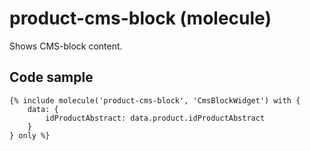 # product-cms-block (molecule)

Shows CMS-block content.

## Code sample

```
{% include molecule('product-cms-block', 'CmsBlockWidget') with {
    data: {
        idProductAbstract: data.product.idProductAbstract
    }
} only %}
```
